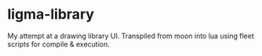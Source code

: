 # ligma-library
My attempt at a drawing library UI. Transpiled from moon into lua using fleet scripts for compile &amp; execution.
